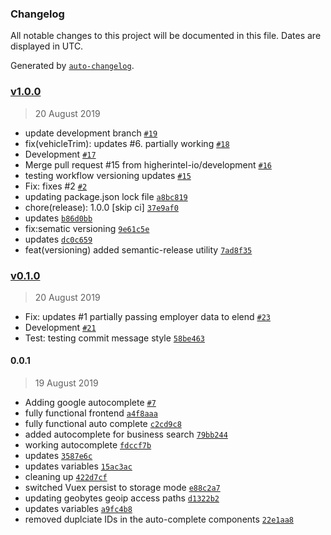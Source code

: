 ### Changelog

All notable changes to this project will be documented in this file. Dates are displayed in UTC.

Generated by [`auto-changelog`](https://github.com/CookPete/auto-changelog).

### [v1.0.0](https://github.com/higherintel-io/elend_frontend_v1/compare/0.0.1...v1.0.0)

> 20 August 2019

- update development branch [`#19`](https://github.com/higherintel-io/elend_frontend_v1/pull/19)
- fix(vehicleTrim): updates #6. partially working [`#18`](https://github.com/higherintel-io/elend_frontend_v1/pull/18)
- Development [`#17`](https://github.com/higherintel-io/elend_frontend_v1/pull/17)
- Merge pull request #15 from higherintel-io/development [`#16`](https://github.com/higherintel-io/elend_frontend_v1/pull/16)
- testing workflow versioning updates [`#15`](https://github.com/higherintel-io/elend_frontend_v1/pull/15)
- Fix: fixes #2 [`#2`](https://github.com/higherintel-io/elend_frontend_v1/issues/2)
- updating package.json lock file [`a8bc819`](https://github.com/higherintel-io/elend_frontend_v1/commit/a8bc8194de1dbfa30f4a110f4487434ecaf31e15)
- chore(release): 1.0.0 [skip ci] [`37e9af0`](https://github.com/higherintel-io/elend_frontend_v1/commit/37e9af0f902ab6fed1ba0a315e7b1041b86c9ae7)
- updates [`b86d0bb`](https://github.com/higherintel-io/elend_frontend_v1/commit/b86d0bbc0d079310aae633f68490d89299753269)
- fix:sematic versioning [`9e61c5e`](https://github.com/higherintel-io/elend_frontend_v1/commit/9e61c5e85ebf510398fb264929dbf81320f60161)
- updates [`dc0c659`](https://github.com/higherintel-io/elend_frontend_v1/commit/dc0c65996cb7dc98e88e3fdef07727861d9247a3)
- feat(versioning) added semantic-release utility [`7ad8f35`](https://github.com/higherintel-io/elend_frontend_v1/commit/7ad8f351628a64cb0012d8d02f880af2cb06d035)

### [v0.1.0](https://github.com/higherintel-io/elend_frontend_v1/compare/v1.0.0...v0.1.0)

> 20 August 2019

- Fix: updates #1 partially passing employer data to elend [`#23`](https://github.com/higherintel-io/elend_frontend_v1/pull/23)
- Development [`#21`](https://github.com/higherintel-io/elend_frontend_v1/pull/21)
- Test: testing commit message style [`58be463`](https://github.com/higherintel-io/elend_frontend_v1/commit/58be463887e1fa780e6f41190beccf71081aa392)

#### 0.0.1

> 19 August 2019

- Adding google autocomplete [`#7`](https://github.com/higherintel-io/elend_frontend_v1/pull/7)
- fully functional frontend [`a4f8aaa`](https://github.com/higherintel-io/elend_frontend_v1/commit/a4f8aaa5933440ec8baffe15631b1aac430d36b1)
- fully functional auto complete [`c2cd9c8`](https://github.com/higherintel-io/elend_frontend_v1/commit/c2cd9c818de177bbc2e315d312481ee162a98f40)
- added autocomplete for business search [`79bb244`](https://github.com/higherintel-io/elend_frontend_v1/commit/79bb244900e1362a908fb9582c2499478d07481f)
- working autocomplete [`fdccf7b`](https://github.com/higherintel-io/elend_frontend_v1/commit/fdccf7be287b38024c1e634dba21e3db5bf2f259)
- updates [`3587e6c`](https://github.com/higherintel-io/elend_frontend_v1/commit/3587e6cc844b82e35c1ff9fbd91dbf7d4e1e05b2)
- updates variables [`15ac3ac`](https://github.com/higherintel-io/elend_frontend_v1/commit/15ac3acb6111a6c5a834db77d17573583d998a84)
- cleaning up [`422d7cf`](https://github.com/higherintel-io/elend_frontend_v1/commit/422d7cf5bd0a231faf75c859b876fc688d6b23bc)
- switched Vuex persist to storage mode [`e88c2a7`](https://github.com/higherintel-io/elend_frontend_v1/commit/e88c2a79a65237b5a202136f0bac8cec7bb96d4b)
- updating geobytes geoip access paths [`d1322b2`](https://github.com/higherintel-io/elend_frontend_v1/commit/d1322b282161bb65995d2e548edb77a4f919d4c9)
- updates variables [`a9fc4b8`](https://github.com/higherintel-io/elend_frontend_v1/commit/a9fc4b8b791539cb337eb43a447d27a7c430abc9)
- removed duplciate IDs in the auto-complete components [`22e1aa8`](https://github.com/higherintel-io/elend_frontend_v1/commit/22e1aa8b5a1e12e9338cf48bcf018c6284f83712)
